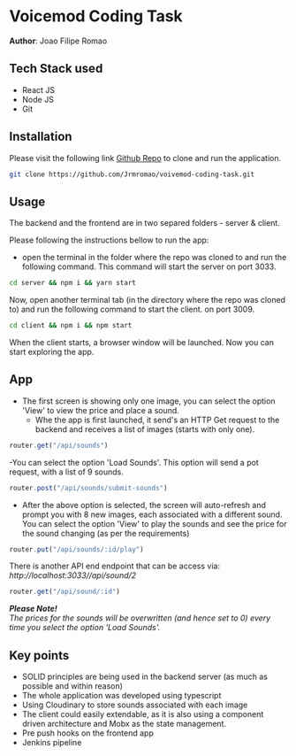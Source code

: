 

# Voicemod Coding Task

**Author**: Joao Filipe Romao

## Tech Stack used
- React JS
- Node JS
- Git

## Installation

Please visit the following link [Github Repo](https://github.com/Jrmromao/voivemod-coding-task) to clone and run the application.

```bash
git clone https://github.com/Jrmromao/voivemod-coding-task.git
```

## Usage

The backend and the frontend are in two separed folders - server & client. 

Please following the instructions bellow to run the app:
- open the terminal in the folder where the repo was cloned to and run the following command. This command will start the server on port 3033.
```cmd
cd server && npm i && yarn start
```

Now, open another terminal tab (in the directory where the repo was cloned to) and run the following command to start the client. on port 3009.

```cmd
cd client && npm i && npm start 
```

When the client starts, a browser window will be launched. Now you can start exploring the app.


## App
- The first screen is showing only one image, you can select the option 'View' to view the price and place a sound.
    - Whe the app is first launched, it send's an HTTP Get request to the backend and receives a list of images (starts with only one).

```javascript
router.get("/api/sounds")
```
-You can select the option 'Load Sounds'. This option will send a pot request, with a list of 9 sounds. 
```javascript
router.post("/api/sounds/submit-sounds")
```
- After the above option is selected, the screen will auto-refresh and prompt you with 8 new images, each associated with a different sound. You can select the option 'View' to play the sounds and see the price for the sound changing (as per the requirements)

```javascript
router.put("/api/sounds/:id/play")
```
There is another API end endpoint that can be access via: <i>http://localhost:3033//api/sound/2</i>
```javascript
router.get("/api/sound/:id")
```


<i>**Please Note!** </i></br>
<i>The prices for the sounds will be overwritten (and hence set to 0) every time you select the option 'Load Sounds'. </i>

## Key points
- SOLID principles are being used in the backend server (as much as possible and within reason)
- The whole application was developed using typescript
- Using Cloudinary to store sounds associated with each image
- The client could easily extendable, as it is also using a component driven architecture and Mobx as the state management.
- Pre push hooks on the frontend app 
- Jenkins pipeline
